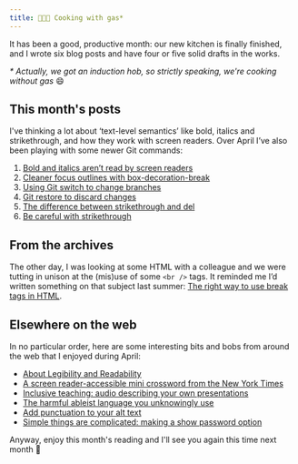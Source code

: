 ```yaml
---
title: 👨🏻‍🍳 Cooking with gas*
---
```


It has been a good, productive month: our new kitchen is finally finished, and I wrote six blog posts and have four or five solid drafts in the works.

<i>* Actually, we got an induction hob, so strictly speaking, we're cooking without gas</i> 😄


## This month's posts

I've thinking a lot about ‘text-level semantics’ like bold, italics and strikethrough, and how they work with screen readers. Over April I’ve also been playing with some newer Git commands:

1. [Bold and italics aren’t read by screen readers](https://www.tempertemper.net/blog/bold-and-italics-arent-read-by-screen-readers)
2. [Cleaner focus outlines with box-decoration-break](https://www.tempertemper.net/blog/cleaner-focus-outlines-with-box-decoration-break)
3. [Using Git switch to change branches](https://www.tempertemper.net/blog/using-git-switch-to-change-branches)
4. [Git restore to discard changes](https://www.tempertemper.net/blog/git-restore-to-discard-changes)
5. [The difference between strikethrough and del](https://www.tempertemper.net/blog/the-difference-between-strikethrough-and-del)
6. [Be careful with strikethrough](https://www.tempertemper.net/blog/be-careful-with-strikethrough)


## From the archives

The other day, I was looking at some HTML with a colleague and we were tutting in unison at the (mis)use of some `<br />` tags. It reminded me I’d written something on that subject last summer: [The right way to use break tags in HTML](https://www.tempertemper.net/blog/the-right-way-to-use-break-tags-in-html).


## Elsewhere on the web

In no particular order, here are some interesting bits and bobs from around the web that I enjoyed during April:

- [About Legibility and Readability](https://medium.com/the-readability-group/about-legibility-and-readability-596fcd432a06)
- [A screen reader-accessible mini crossword from the New York Times](https://www.nytimes.com/crosswords/game/mini)
- [Inclusive teaching: audio describing your own presentations](https://feather.ca/inclusion/describing/)
- [The harmful ableist language you unknowingly use](https://www.bbc.com/worklife/article/20210330-the-harmful-ableist-language-you-unknowingly-use)
- [Add punctuation to your alt text](https://thoughtbot.com/blog/add-punctuation-to-your-alt-text)
- [Simple things are complicated: making a show password option](https://technology.blog.gov.uk/2021/04/19/simple-things-are-complicated-making-a-show-password-option/)

Anyway, enjoy this month's reading and I'll see you again this time next month 👋
